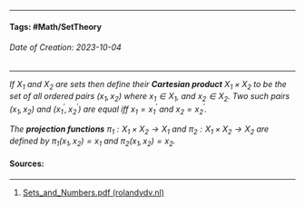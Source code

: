 __________________________________________________________________________
#### **Tags:** #Math/SetTheory 
###### *Date of Creation: 2023-10-04*
__________________________________________________________________________

*If $X_1$ and $X_2$ are sets then define their **Cartesian product** $X_1 \times X_2$ to be the set of all ordered pairs $(x_1, x_2)$ where $x_1 \in X_1$, and $x_2 \in X_2$.  Two such pairs $(x_1, x_2)$ and $(x_1^\prime, x_2^\prime)$ are equal iff $x_1 = x_1^\prime \text{ and } x_2 = x_2^\prime$.*

*The **projection functions** $\pi_1 : X_1 \times X_2 \rightarrow X_1$ and $\pi_2 : X_1 \times X_2 \rightarrow X_2$ are defined by $\pi _1 (x_1, x_2) = x_1$ and $\pi _2 (x_1, x_2) = x_2$.*
#### Sources:
__________________________________________________________________________
1. [Sets_and_Numbers.pdf (rolandvdv.nl)](https://www.rolandvdv.nl/Sets_and_Numbers.pdf)
